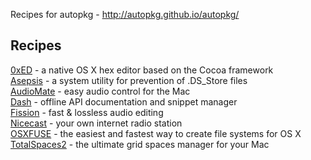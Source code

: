 Recipes for autopkg - http://autopkg.github.io/autopkg/
## Recipes
[0xED](http://www.suavetech.com/0xed/0xed.html) - a native OS X hex editor based on the Cocoa framework<br />
[Asepsis](http://asepsis.binaryage.com/) - a system utility for prevention of .DS_Store files<br />
[AudioMate](http://audiomateapp.com/) - easy audio control for the Mac<br />
[Dash](http://kapeli.com/dash) - offline API documentation and snippet manager<br />
[Fission](http://rogueamoeba.com/fission) - fast &amp; lossless audio editing<br />
[Nicecast](http://rogueamoeba.com/nicecast) - your own internet radio station<br />
[OSXFUSE](https://osxfuse.github.io/) - the easiest and fastest way to create file systems for OS X<br />
[TotalSpaces2](http://totalspaces.binaryage.com/) - the ultimate grid spaces manager for your Mac<br />
